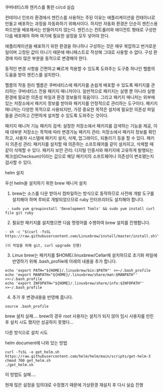 쿠버네티스와 젠키스를 통한 ci/cd 실습

컨테이너 인프라 환경에서 젠킨스를 사용하는 주된 이유는 애플리케이션을 컨테이너로 만들고 배포하는 과정을 자동화하기 위해서이다.
하지만 자동화 환경은 단순히 젠킨스용 파드만을 배포해서는 만들어지지 않는다.
젠킨스는 컨트롤러와 에이전트 형태로 구성한 다음 배포해야 하며 여기에 필요한 설정을 모두 넣어야 한다.

애플리케이션을 배포하기 위한 환경을 하나하나 구성하는 것은 매우 복잡하고 번거로운 일이며
고정된 값이 아니기 때문에 매니페스트로 작성해 그대로 사용할 수 없다. 구성 환경에 따라 많은 부분을 동적으로 변경해야 한다.

동적인 변경 사항을 간편하고 빠르게 적용할 수 있도록 도와주는 도구중 하나인 헬름의 도움을 받아 젠킨스를 설치한다.

헬름의 작동 원리
헬름은 쿠버네티스에 패키지를 손쉽게 배포할 수 있도록 패키지를 관리하는 쿠버네티스 전용 패키지 매니저이다.
일반적으로 패키지는 실행 뿐 아니라 실행 환경에 필요한 의존성 파일과 환경 정보들의 묶음이다.
그리고 패키지 매니저는 외부에 있는 저장소에서 패키지 정보를 받아와 패키지를 안정적으로 관리하는 도구이다.
패키지 매니저는 다양한 목적으로 사용되지만, 가장 중요한 목적은 설치에 필요한 의존성 파일들을 관리하고 간편하게
설치할 수 있도록 도와주는 것이다.

패키지 매니저 기능
패키지 검색: 설정한 저장소에서 패키지를 검색하는 기능을 제공, 이때 대부분 저장소는 목적에 따라 변경가능
패키지 관리: 저장소에서 패키지 정보를 확인하고, 사용자 시스템에 패키지 설치, 삭제, 업그레이드, 되돌리기 등을 할 수 있다.
패키지 의존성 관리: 패키지를 설치할 때 의존하는 소프트웨어를 같이 설치히고, 삭제할 때 같이 삭제할 수 있다.
패키지 보안 관리: 디지털 인증서와 패키지에 고유하게 발행되는 체크섬(Checksum)이라는 값으로 해당 패키지의
소프트웨어나 의존성이 변조됐는지 검사할 수 있다.

helm 설치

우선 helm을 설치하기 위한 brew 매니저 설치
1. brew는 소스를 다운 받아서 컴파일하는 방식으로 동작하므로 사전에 개발 도구를 설치해야 하며 루비로 개발되었으므로 ruby 인터프리터도 설치해야 합니다.
```
 - sudo yum groupinstall 'Development Tools' && sudo yum install curl file git ruby
```
2. 필요한 패키지를 설치했으면 다음 명령어를 수행하여 brew 설치를 진행합니다.
```
- sh -c "$(curl -fsSL https://raw.githubusercontent.com/Linuxbrew/install/master/install.sh)"
```
    (이 작업을 위해 git, curl upgrade 진행)

3. Linux brew는 패키지를 $HOME/.linuxbrew/Cellar에 설치하므로 초기화 파일에 반영하기 위해 .bash_profile에 아래의 내용을 추가 합니다.
```    
echo 'export PATH="${HOME}/.linuxbrew/bin:$PATH"' >>~/.bash_profile
echo 'export MANPATH="${HOME}/.linuxbrew/share/man:$MANPATH"' >>~/.bash_profile
echo 'export INFOPATH="${HOME}/.linuxbrew/share/info:$INFOPATH"' >>~/.bash_profile
```
4. 추가 후 변경내용을 반영해 줍니다.
```
source .bash_profile
```

brew 설치 실패.... 
brew의 경우 root 사용자는 설치가 되지 않아 임시 사용자를 만든 후 설치 시도 했지만 성공하지 못했다...

다른 방식으로 설치 시도

helm document에 나와 있는 방법
```
curl -fsSL -o get_helm.sh https://raw.githubusercontent.com/helm/helm/main/scripts/get-helm-3
chmod 700 get_helm.sh
./get_helm.sh
```
이 방법도 실패....

현재 많은 설정을 임의대로 수정했기 때문에 가상환경 재설치 후 다시 실습 진행

